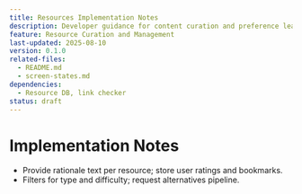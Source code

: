 ```yaml
---
title: Resources Implementation Notes
description: Developer guidance for content curation and preference learning.
feature: Resource Curation and Management
last-updated: 2025-08-10
version: 0.1.0
related-files:
  - README.md
  - screen-states.md
dependencies:
  - Resource DB, link checker
status: draft
---
```


# Implementation Notes

- Provide rationale text per resource; store user ratings and bookmarks.
- Filters for type and difficulty; request alternatives pipeline.
